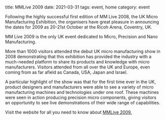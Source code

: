 title: MMLive 2009
date: 2021-03-31
tags: event, home
category: event

Following the highly successful first edition of MM Live 2008, the UK Micro Manufacturing Exhibition, the organisers have great pleasure in announcing the dates for 2009 as 20-21st October at the Ricoh Arena, Coventry, UK.
<!--break-->
MM Live 2009 is the only UK event dedicated to Micro, Precision and Nano Manufacturing. 

More than 1000 visitors attended the debut UK micro manufacturing show in 2008 demonstrating that this exhibition has provided the industry with a much-needed platform to share its products and knowledge with micro manufacturers. Visitors attended from all over the UK and Europe, even coming from as far afield as Canada, USA, Japan and Israel. 

A particular highlight of the show was that for the first time ever in the UK, product designers and manufacturers were able to see a variety of micro manufacturing machines and technologies under one roof. These machines were seen in action producing precision micro components, giving visitors an opportunity to see live demonstrations of their wide range of capabilities. 

Visit the website for all you need to know about [MMLive 2009.](http://www.micromanu.com/x/exhibition.html)